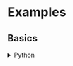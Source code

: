 # Examples


## Basics

<details>
<summary>Python</summary>
```{.include verbatim=true}
/mnt/c/Users/claud/git/pkgs/quakeio/examples/csmip_basic.py
```
</details>

